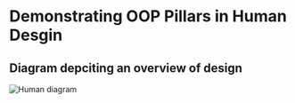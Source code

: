 # Demonstrating OOP Pillars in Human Desgin
 
## Diagram depciting an overview of design
![Human diagram](https://user-images.githubusercontent.com/97620055/182889472-943a1f2c-5593-49ca-b89c-d9c8298bd0e5.PNG)
